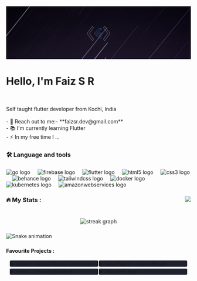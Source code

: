 

<!-- Header Image -->
<h3 align="center"> 

![Hi 👋, I'm Goutham V](https://raw.githubusercontent.com/faizsr/Faiz-SR/main/Github%20banner.png)
 </h3>
<h3 align="center"></h3>
<!-- /Header Image -->


<h1 align="left">Hello, I'm Faiz S R</h1>

<br clear="both">

<p align="left">Self taught flutter developer from Kochi, India<br><br>- 🔭 Reach out to me:- **faizsr.dev@gmail.com** <br>- 📚 I'm currently learning Flutter<br>- ⚡ In my free time I ...</p>

###

<h3 align="left">🛠 Language and tools</h3>

###

<div align="left">
  <img src="https://skillicons.dev/icons?i=go" height="40" alt="go logo"  />
  <img width="12" />
  <img src="https://skillicons.dev/icons?i=firebase" height="40" alt="firebase logo"  />
  <img width="12" />
  <img src="https://skillicons.dev/icons?i=flutter" height="40" alt="flutter logo"  />
  <img width="12" />
  <img src="https://skillicons.dev/icons?i=html" height="40" alt="html5 logo"  />
  <img width="12" />
  <img src="https://skillicons.dev/icons?i=css" height="40" alt="css3 logo"  />
  <img width="12" />
  <img src="https://cdn.jsdelivr.net/gh/devicons/devicon/icons/behance/behance-original.svg" height="40" alt="behance logo"  />
  <img width="12" />
  <img src="https://skillicons.dev/icons?i=tailwind" height="40" alt="tailwindcss logo"  />
  <img width="12" />
  <img src="https://skillicons.dev/icons?i=docker" height="40" alt="docker logo"  />
  <img width="12" />
  <img src="https://skillicons.dev/icons?i=kubernetes" height="40" alt="kubernetes logo"  />
  <img width="12" />
  <img src="https://skillicons.dev/icons?i=aws" height="40" alt="amazonwebservices logo"  />
</div>

###

<img align="right" src="https://profile-counter.glitch.me/abdullahnettoor/count.svg?"  />

###

<h3 align="left">🔥   My Stats :</h3>

###

<br clear="both">

<div align="center">
  <img src="https://streak-stats.demolab.com?user=abdullahnettoor&locale=en&mode=daily&theme=dark&hide_border=true&border_radius=5&date_format=j M[ Y]&order=3" height="220" alt="streak graph"  />
</div>

###

<div align="left">
</div>

###

<img src="https://raw.githubusercontent.com/abdullahnettoor/abdullahnettoor/output/snake.svg" alt="Snake animation" />

###
     
 

 
<h4> <p> Favourite Projects : </p> </h4>


<div style="display: flex;justify-content: space-between;">

<!-- Project 1 -->    
  <div style="
  background-color:#1f222e;   
  flex:1;
  float:left;
  margin-right:0.25%;
  margin-left: 2%;
  border-radius: 3px;
  padding-left : 0.5%;
  ">
 <details>
<summary  >  Vibee - Social Media Application     </summary>
<p>
<a href="https://github.com/Goutham-Vinod/vibee" style="
font-size: 12px;
text-indent: 20px;
" >
Git Repository 
</a> | 
<a href="https://play.google.com/store/apps/details?id=com.gouthamvinod.vibee" style="
font-size: 12px;
text-indent: 20px;
"  > 
Play Store 
</a>
</p>

<p style="
font-size: 12px;
text-indent: 20px;
">
    A social media application that allows users to <b>create posts</b>,
<b> like, share, comment, video call </b> features and text based <b>chat</b> functionalities.
Users can also send <b>friend requests</b> to others through a search feature
and add them to their friends list according to the acceptance from that
user.
</p>
</div>
</details>

<!-- Project 1 --> 





<!-- Project 2 -->    
  <div style="
 background-color:#1f222e;   
 flex:1;
 float:right;
 margin-left:0.25%;
 margin-right: 2%;
 border-radius: 3px;
 padding-left : 0.5%;
  ">
 <details>
<summary  >  Vdo Player - Video Player     </summary>
<p>
<a href="https://github.com/Goutham-Vinod/Vdo_Player" style="
font-size: 12px;
text-indent: 20px;
" >
Git Repository 
</a> | 
<a href="https://play.google.com/store/apps/details?id=com.gouthamvinod.vdo_player" style="
font-size: 12px;
text-indent: 20px;
"  > 
Play Store 
</a>
</p>

<p style="
font-size: 12px;
text-indent: 20px;
">
    A simple video player were user can create custom playlist to watch
videos which are stored phone’s internal storage and SD card.
Utilized Provider state management and MVC Architecture.
Integrated Hive as local database and Flutter launcher icons for setting app
icon.
</p>
</details>
</div>
<!-- Project 2 --> 

</div>

<div style="display: flex;height:5px;"></div>


<div style="display: flex;justify-content: space-between;">

<!-- Project 3 -->    
  <div style="
  background-color:#1f222e;   
  flex:1;
  float:left;
  margin-right:0.25%;
  margin-left: 2%;
  border-radius: 3px;
  padding-left : 0.5%;
  ">
 <details>
<summary  >  Hello - Chat Application    </summary>
<p>
<a href="https://github.com/Goutham-Vinod/Chat-App" style="
font-size: 12px;
text-indent: 20px;
" >
Git Repository 
</a> 
</p>

<p style="
font-size: 12px;
text-indent: 20px;
">
    A simple chat application where the user can chat with any person on
this platform without sending them a friend request.
Utilized Firebase as backend and Google authentication was done using firebase 
auth.
Integrated cloud firestore, firebase core, firebase storage for saving user
data to firebase.
</p>
</details>
</div>
<!-- Project 3 --> 





<!-- Project 4 -->    
  <div style="
 background-color:#1f222e;   
 flex:1;
 float:right;
 margin-left:0.25%;
 margin-right: 2%;
 border-radius: 3px;
 padding-left : 0.5%;
  ">
 <details>
<summary  >  Weather App     </summary>
<p>
<a href="https://github.com/Goutham-Vinod/weather_app" style="
font-size: 12px;
text-indent: 20px;
" >
Git Repository 
</a> 
</p>

<p style="
font-size: 12px;
text-indent: 20px;
">
    Crafted a Weather application using Weather API, delivering real-time
weather forecasts based on user’s current location or the user can manually 
input the location.Geolocator package was used to fetch the
user’s current location by accessing platform
specific services.
</p>
</details>
</div>
<!-- Project 4 --> 

</div>


<div style="display: flex;height:5px;"></div>









 

 
 
 
 </p>
 
 <!--<img alt="Flutter" src="https://img.shields.io/badge/-Flutter-45b8d8?style=flat-square&logo=flutter&logoColor=white" />-->


<!--Reference :-->
<!--https://github.com/simple-icons/simple-icons/blob/master/slugs.md-->
<!--https://simpleicons.org/?q=leetcode-->
<!--https://shields.io/docs/static-badges-->
<!--https://zzetao.github.io/awesome-github-profile/-->
